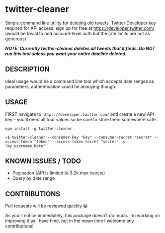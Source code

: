 # twitter-cleaner
Simple command line utility for deleting old tweets. Twitter Developer key required for API access, sign up for free at https://developer.twitter.com/ (would be trivial to add account-level auth but the rate limits are not as generous)

***NOTE: Currently twitter-cleaner deletes all tweets that it finds. Do NOT run this tool unless you want your entire timeline deleted.*** 

## DESCRIPTION
ideal usage would be a command line tool which accepts date ranges as parameters, authentication could be annoying though.

## USAGE
FIRST navigate to `https://developer.twitter.com/` and create a new API key – you'll need all four values so be sure to store them somewhere safe.

`npm install -g twitter-cleaner`

`~$ twitter-cleaner --consumer-key "key" --consumer-secret "secret" --access-token "token" --access-token-secret "secret" -u "my_username_here"`

## KNOWN ISSUES / TODO

- Pagination (API is limited to 3.2k max tweets)
- Query by date range

## CONTRIBUTIONS
Pull requests will be reviewed quickly 😀

As you'll notice immediately, this package doesn't do much. I'm working on improving it as I have time, but in the mean time I welcome any contributions!
